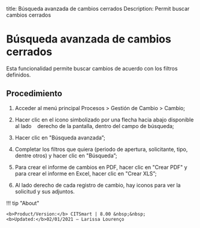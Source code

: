 title: Búsqueda avanzada de cambios cerrados
Description: Permit buscar cambios cerrados
# Búsqueda avanzada de cambios cerrados

Esta funcionalidad permite buscar cambios de acuerdo con los filtros definidos.  

Procedimiento
------------

1.  Acceder al menú principal Procesos \>
    Gestión de Cambio \> Cambio;

2.  Hacer clic en el icono simbolizado por una flecha hacia abajo disponible al lado
    derecho de la pantalla, dentro del campo de búsqueda;

3.  Hacer clic en "Búsqueda avanzada”;

4.  Completar los filtros que quiera (periodo de apertura, solicitante, tipo,
    dentre otros) y hacer clic en "Búsqueda”;

5.  Para crear el informe de cambios en PDF, hacer clic en "Crear PDF" y para crear
    el informe en Excel, hacer clic en "Crear XLS”;

6.  Al lado derecho de cada registro de cambio, hay iconos para ver la solicitud y sus
    adjuntos.

!!! tip "About"

    <b>Product/Version:</b> CITSmart | 8.00 &nbsp;&nbsp;
    <b>Updated:</b>02/01/2021 – Larissa Lourenço
